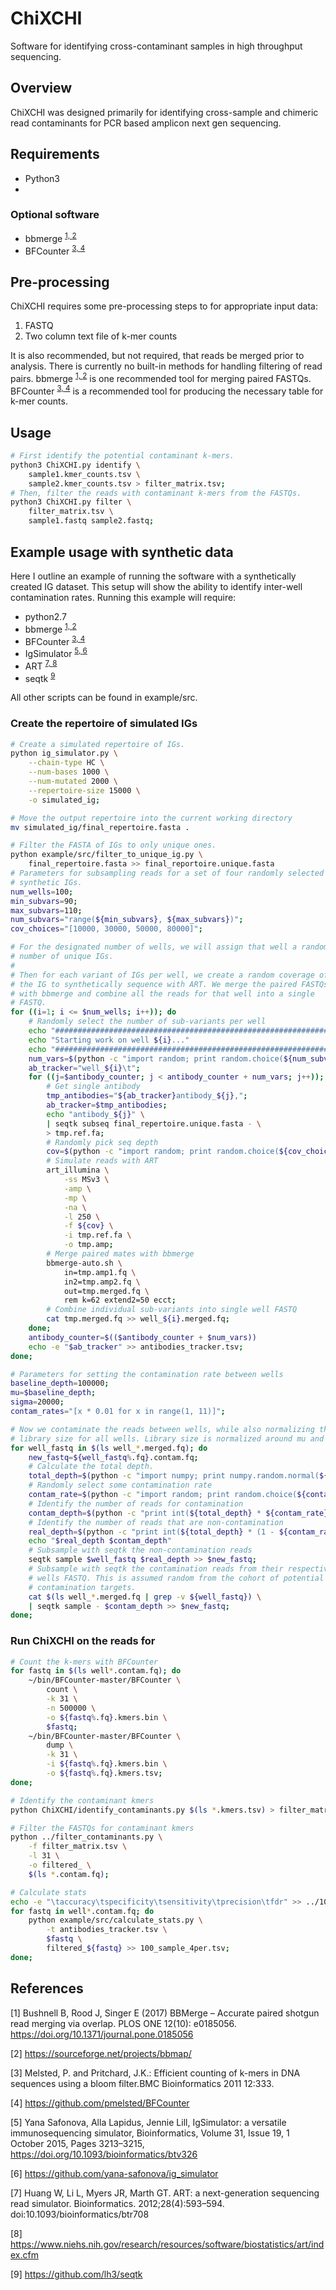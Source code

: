 # ChiXCHI
  Software for identifying cross-contaminant samples in high throughput sequencing.

## Overview

ChiXCHI was designed primarily for identifying cross-sample and chimeric read contaminants for PCR based amplicon next gen sequencing.

## Requirements

* Python3
* 

### Optional software

* bbmerge <sup>[1, ](#bbmerge)</sup><sup>[2](#bbmergsite)</sup>
* BFCounter <sup>[3, ](#bfcounter)</sup><sup>[4](#bfcountergithub)</sup>

## Pre-processing

ChiXCHI requires some pre-processing steps to for appropriate input data:

1. FASTQ
2. Two column text file of k-mer counts 

It is also recommended, but not required, that reads be merged prior to analysis. There is currently no built-in methods for handling filtering of read pairs. bbmerge <sup>[1, ](#bbmerge)</sup><sup>[2](#bbmergsite)</sup> is one recommended tool for merging paired FASTQs. BFCounter <sup>[3, ](#bfcounter)</sup><sup>[4](#bfcountergithub)</sup> is a recommended tool for producing the necessary table for k-mer counts.

## Usage

```bash
# First identify the potential contaminant k-mers.
python3 ChiXCHI.py identify \
    sample1.kmer_counts.tsv \
    sample2.kmer_counts.tsv > filter_matrix.tsv;
# Then, filter the reads with contaminant k-mers from the FASTQs.
python3 ChiXCHI.py filter \
    filter_matrix.tsv \
    sample1.fastq sample2.fastq;
```

## Example usage with synthetic data

Here I outline an example of running the software with a synthetically created IG dataset. This setup will show the ability to identify inter-well contamination rates. Running this example will require:

* python2.7
* bbmerge <sup>[1, ](#bbmerge)</sup><sup>[2](#bbmergsite)</sup>
* BFCounter <sup>[3, ](#bfcounter)</sup><sup>[4](#bfcountergithub)</sup>
* IgSimulator <sup>[5, ](#igsimulator)</sup><sup>[6](#igsimulatorgithub)</sup>
* ART <sup>[7, ](#art)</sup><sup>[8](#artdl)</sup>
* seqtk <sup>[9](#seqtk)</sup>

All other scripts can be found in example/src.

### Create the repertoire of simulated IGs

```bash
# Create a simulated repertoire of IGs.
python ig_simulator.py \
    --chain-type HC \
    --num-bases 1000 \
    --num-mutated 2000 \
    --repertoire-size 15000 \
    -o simulated_ig;

# Move the output repertoire into the current working directory
mv simulated_ig/final_repertoire.fasta .

# Filter the FASTA of IGs to only unique ones.
python example/src/filter_to_unique_ig.py \
    final_repertoire.fasta >> final_reportoire.unique.fasta
# Parameters for subsampling reads for a set of four randomly selected
# synthetic IGs.
num_wells=100;
min_subvars=90;
max_subvars=110;
num_subvars="range(${min_subvars}, ${max_subvars})";
cov_choices="[10000, 30000, 50000, 80000]";

# For the designated number of wells, we will assign that well a random
# number of unique IGs.
# 
# Then for each variant of IGs per well, we create a random coverage of
# the IG to synthetically sequence with ART. We merge the paired FASTQs
# with bbmerge and combine all the reads for that well into a single
# FASTQ.
for ((i=1; i <= $num_wells; i++)); do
    # Randomly select the number of sub-variants per well
    echo "#####################################################################"
    echo "Starting work on well ${i}..."
    echo "#####################################################################"
    num_vars=$(python -c "import random; print random.choice(${num_subvars});");
    ab_tracker="well_${i}\t";
    for ((j=$antibody_counter; j < antibody_counter + num_vars; j++)); do
        # Get single antibody
        tmp_antibodies="${ab_tracker}antibody_${j},";
        ab_tracker=$tmp_antibodies;
        echo "antibody_${j}" \
        | seqtk subseq final_repertoire.unique.fasta - \
        > tmp.ref.fa;
        # Randomly pick seq depth
        cov=$(python -c "import random; print random.choice(${cov_choices})");
        # Simulate reads with ART
        art_illumina \
            -ss MSv3 \
            -amp \
            -mp \
            -na \
            -l 250 \
            -f ${cov} \
            -i tmp.ref.fa \
            -o tmp.amp;
        # Merge paired mates with bbmerge
        bbmerge-auto.sh \
            in=tmp.amp1.fq \
            in2=tmp.amp2.fq \
            out=tmp.merged.fq \
            rem k=62 extend2=50 ecct;
        # Combine individual sub-variants into single well FASTQ
        cat tmp.merged.fq >> well_${i}.merged.fq;
    done;
    antibody_counter=$(($antibody_counter + $num_vars))
    echo -e "$ab_tracker" >> antibodies_tracker.tsv;
done;

# Parameters for setting the contamination rate between wells
baseline_depth=100000;
mu=$baseline_depth;
sigma=20000;
contam_rates="[x * 0.01 for x in range(1, 11)]";

# Now we contaminate the reads between wells, while also normalizing the
# library size for all wells. Library size is normalized around mu and sigma.
for well_fastq in $(ls well_*.merged.fq); do
    new_fastq=${well_fastq%.fq}.contam.fq;
    # Calculate the total depth.
    total_depth=$(python -c "import numpy; print numpy.random.normal(${mu}, ${sigma});");
    # Randomly select some contamination rate
    contam_rate=$(python -c "import random; print random.choice(${contam_rates});");
    # Identify the number of reads for contamination
    contam_depth=$(python -c "print int(${total_depth} * ${contam_rate});");
    # Identify the number of reads that are non-contamination
    real_depth=$(python -c "print int(${total_depth} * (1 - ${contam_rate}));");
    echo "$real_depth $contam_depth"
    # Subsample with seqtk the non-contamination reads
    seqtk sample $well_fastq $real_depth >> $new_fastq;
    # Subsample with seqtk the contamination reads from their respective
    # wells FASTQ. This is assumed random from the cohort of potential
    # contamination targets.
    cat $(ls well_*.merged.fq | grep -v ${well_fastq}) \
    | seqtk sample - $contam_depth >> $new_fastq;
done;
```

### Run ChiXCHI on the reads for 

```bash
# Count the k-mers with BFCounter
for fastq in $(ls well*.contam.fq); do
    ~/bin/BFCounter-master/BFCounter \
        count \
        -k 31 \
        -n 500000 \
        -o ${fastq%.fq}.kmers.bin \
        $fastq;
    ~/bin/BFCounter-master/BFCounter \
        dump \
        -k 31 \
        -i ${fastq%.fq}.kmers.bin \
        -o ${fastq%.fq}.kmers.tsv;
done;

# Identify the contaminant kmers
python ChiXCHI/identify_contaminants.py $(ls *.kmers.tsv) > filter_matrix.tsv;

# Filter the FASTQs for contaminant kmers
python ../filter_contaminants.py \
    -f filter_matrix.tsv \
    -l 31 \
    -o filtered_ \
    $(ls *.contam.fq);

# Calculate stats
echo -e "\taccuracy\tspecificity\tsensitivity\tprecision\tfdr" >> ../100_sample_4per.tsv
for fastq in well*.contam.fq; do
    python example/src/calculate_stats.py \
        -t antibodies_tracker.tsv \
        $fastq \
        filtered_${fastq} >> 100_sample_4per.tsv;
done;
```

## References

<a name="bbmerge">[1]</a> Bushnell B, Rood J, Singer E (2017) BBMerge – Accurate paired shotgun read merging via overlap. PLOS ONE 12(10): e0185056. https://doi.org/10.1371/journal.pone.0185056

<a name="bbmergesf">[2]</a> https://sourceforge.net/projects/bbmap/

<a name="bfcounter">[3]</a> Melsted, P. and Pritchard, J.K.: Efficient counting of k-mers in DNA sequences using a bloom filter.BMC Bioinformatics 2011 12:333.

<a name="bfcountergithub">[4]</a> https://github.com/pmelsted/BFCounter

<a name="igsimulator">[5]</a> Yana Safonova, Alla Lapidus, Jennie Lill, IgSimulator: a versatile immunosequencing simulator, Bioinformatics, Volume 31, Issue 19, 1 October 2015, Pages 3213–3215, https://doi.org/10.1093/bioinformatics/btv326

<a name="igsimulatorgithub">[6]</a> https://github.com/yana-safonova/ig_simulator

<a name="art">[7]</a> Huang W, Li L, Myers JR, Marth GT. ART: a next-generation sequencing read simulator. Bioinformatics. 2012;28(4):593–594. doi:10.1093/bioinformatics/btr708

<a name="artdl">[8]</a> https://www.niehs.nih.gov/research/resources/software/biostatistics/art/index.cfm

<a name="seqtk">[9]</a> https://github.com/lh3/seqtk